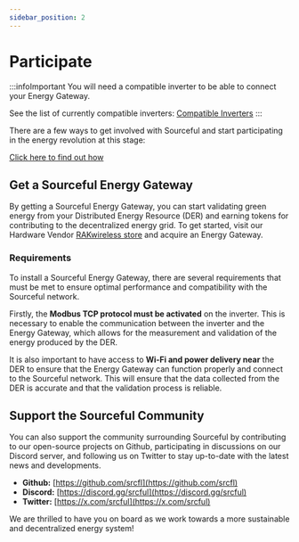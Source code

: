 ```yaml
---
sidebar_position: 2
---
```


# Participate

:::infoImportant
You will need a compatible inverter to be able to connect your Energy Gateway. 

See the list of currently compatible inverters: [Compatible Inverters](https://docs.Sourceful.io/energy-gateway/compatible-inverter/)
:::

There are a few ways to get involved with Sourceful and start participating in the energy revolution at this stage:

<a class="button button--primary" href="https://sourceful.energy/beta">Click here to find out how</a>

## Get a Sourceful Energy Gateway

By getting a Sourceful Energy Gateway, you can start validating green energy from your Distributed Energy Resource (DER) and earning tokens for contributing to the decentralized energy grid. To get started, visit our Hardware Vendor [RAKwireless store](https://store.rakwireless.com/products/srcful-energy-gateway) and acquire an Energy Gateway. 

### Requirements

To install a Sourceful Energy Gateway, there are several requirements that must be met to ensure optimal performance and compatibility with the Sourceful network.

Firstly, the **Modbus TCP protocol must be activated** on the inverter. This is necessary to enable the communication between the inverter and the Energy Gateway, which allows for the measurement and validation of the energy produced by the DER.

It is also important to have access to **Wi-Fi and power delivery near** the DER to ensure that the Energy Gateway can function properly and connect to the Sourceful network. This will ensure that the data collected from the DER is accurate and that the validation process is reliable.

## Support the Sourceful Community

You can also support the community surrounding Sourceful by contributing to our open-source projects on Github, participating in discussions on our Discord server, and following us on Twitter to stay up-to-date with the latest news and developments. 

- **Github:** [https://github.com/srcfl](https://github.com/srcfl)
- **Discord:** [https://discord.gg/srcful](https://discord.gg/srcful)
- **Twitter:** [https://x.com/srcful](https://x.com/srcful)

We are thrilled to have you on board as we work towards a more sustainable and decentralized energy system!
